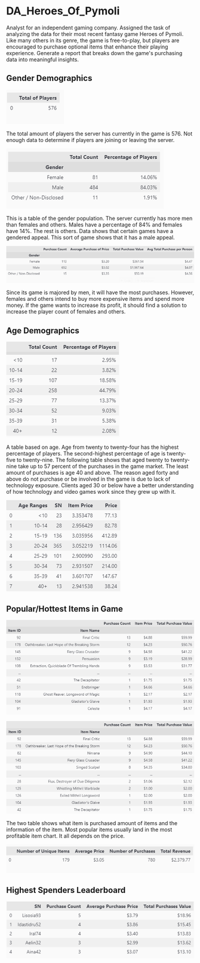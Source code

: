 # DA_Heroes_Of_Pymoli

Analyst for an independent gaming company. Assigned the task of analyzing the data for their most recent fantasy game Heroes of Pymoli. Like many others in its genre, the game is free-to-play, but players are encouraged to purchase optional items that enhance their playing experience. Generate a report that breaks down the game's purchasing data into meaningful insights.

## Gender Demographics

![Player Count](https://github.com/samuelroiz/DA_Heroes_Of_Pymoli/blob/main/Images/player_count.png)

The total amount of players the server has currently in the game is 576. Not enough data to determine if players are joining or leaving the server. 


![Gender Demographics](https://github.com/samuelroiz/DA_Heroes_Of_Pymoli/blob/main/Images/gender_demographics_updated.png)

This is a table of the gender population. The server currently has more men than females and others. Males have a percentage of 84% and females have 14%. The rest is others.  Data shows that certain games have a gendered appeal. This sort of game shows that it has a male appeal. 

![Purchasing Analysis Gender](https://github.com/samuelroiz/DA_Heroes_Of_Pymoli/blob/main/Images/purchasing_analysis_gender.png)

Since its game is majored by men, it will have the most purchases. However, females and others intend to buy more expensive items and spend more money. If the game wants to increase its profit, it should find a solution to increase the player count of females and others.  

## Age Demographics

![Age Demographics](https://github.com/samuelroiz/DA_Heroes_Of_Pymoli/blob/main/Images/age_demographics.png)

A table based on age. Age from twenty to twenty-four has the highest percentage of players. The second-highest percentage of age is twenty-five to twenty-nine. The following table shows that aged twenty to twenty-nine take up to 57 percent of the purchases in the game market. The least amount of purchases is age 40 and above. The reason aged forty and above do not purchase or be involved in the game is due to lack of technology exposure. Clients aged 30 or below have a better understanding of how technology and video games work since they grew up with it.  

![Ages Purchases Table](https://github.com/samuelroiz/DA_Heroes_Of_Pymoli/blob/main/Images/ages_purchases_table.png)

## Popular/Hottest Items in Game

![Most Popular Item](https://github.com/samuelroiz/DA_Heroes_Of_Pymoli/blob/main/Images/most_pop_item.png)

![Most Profitable Item](https://github.com/samuelroiz/DA_Heroes_Of_Pymoli/blob/main/Images/most_pro_item.png)

The two table shows what item is purchased amount of items and the information of the item. Most popular items usually land in the most profitable item chart. It all depends on the price. 

![Purchasing Analysis](https://github.com/samuelroiz/DA_Heroes_Of_Pymoli/blob/main/Images/purchasing_analysis.png)

## Highest Spenders Leaderboard

![Top 5 Spenders](https://github.com/samuelroiz/DA_Heroes_Of_Pymoli/blob/main/Images/top_five_spenders.png)

